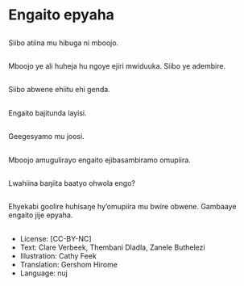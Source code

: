 # Engaito epyaha

##
Siibo atiina mu hibuga
ni mboojo.

##
Mboojo ye ali huheja hu
ngoye ejiri mwiduuka.
Siibo ye adembire.

##
Siibo abwene ehiitu ehi
genda.

##
Engaito bajitunda layisi.

##
Geegesyamo mu joosi.

##
Mboojo amugulirayo
engaito ejibasambiramo
omupiira.

##
Lwahiina baŋiita baatyo
ohwola engo?

##
Ehyekabi goolire
huhisaŋe hy’omupiira
mu bwire obwene.
Gambaaye engaito jije
epyaha.

##
* License: [CC-BY-NC]
* Text: Clare Verbeek, Thembani Dladla, Zanele Buthelezi
* Illustration: Cathy Feek
* Translation: Gershom Hirome
* Language: nuj
